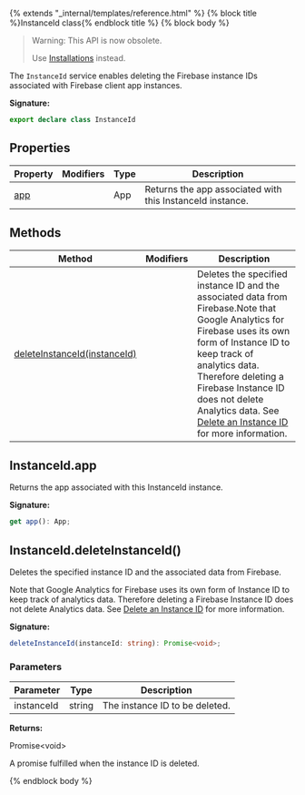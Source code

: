 {% extends "_internal/templates/reference.html" %}
{% block title %}InstanceId class{% endblock title %}
{% block body %}
> Warning: This API is now obsolete.
> 
> Use [Installations](./firebase-admin.installations.installations.md#installations_class) instead.
> 

The `InstanceId` service enables deleting the Firebase instance IDs associated with Firebase client app instances.

<b>Signature:</b>

```typescript
export declare class InstanceId 
```

## Properties

|  Property | Modifiers | Type | Description |
|  --- | --- | --- | --- |
|  [app](./firebase-admin.instance-id.instanceid.md#instanceidapp) |  | App | Returns the app associated with this InstanceId instance. |

## Methods

|  Method | Modifiers | Description |
|  --- | --- | --- |
|  [deleteInstanceId(instanceId)](./firebase-admin.instance-id.instanceid.md#instanceiddeleteinstanceid) |  | Deletes the specified instance ID and the associated data from Firebase.<!-- -->Note that Google Analytics for Firebase uses its own form of Instance ID to keep track of analytics data. Therefore deleting a Firebase Instance ID does not delete Analytics data. See [Delete an Instance ID](https://firebase.google.com/support/privacy/manage-iids#delete_an_instance_id) for more information. |

## InstanceId.app

Returns the app associated with this InstanceId instance.

<b>Signature:</b>

```typescript
get app(): App;
```

## InstanceId.deleteInstanceId()

Deletes the specified instance ID and the associated data from Firebase.

Note that Google Analytics for Firebase uses its own form of Instance ID to keep track of analytics data. Therefore deleting a Firebase Instance ID does not delete Analytics data. See [Delete an Instance ID](https://firebase.google.com/support/privacy/manage-iids#delete_an_instance_id) for more information.

<b>Signature:</b>

```typescript
deleteInstanceId(instanceId: string): Promise<void>;
```

### Parameters

|  Parameter | Type | Description |
|  --- | --- | --- |
|  instanceId | string | The instance ID to be deleted. |

<b>Returns:</b>

Promise&lt;void&gt;

A promise fulfilled when the instance ID is deleted.

{% endblock body %}
